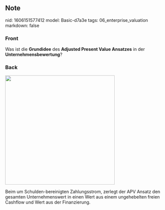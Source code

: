 ## Note
nid: 1606151577412
model: Basic-d7a3e
tags: 06_enterprise_valuation
markdown: false

### Front
<p>Was ist die <b>Grundidee</b> des <b>Adjusted Present Value
Ansatzes</b> in der <b>Unternehmensbewertung</b>?

### Back
<p><img src="12USMUT6XcfLXwPtunw3.png" style="width: 351px;">
<p>Beim um Schulden-bereinigten Zahlungsstrom, zerlegt der APV
Ansatz den gesamten Unternehmenswert in einen Wert aus einem
ungehebelten freien Cashflow und Wert aus der Finanzierung.
